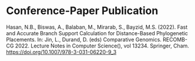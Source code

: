# Conference-Paper Publication 

Hasan, N.B., Biswas, A., Balaban, M., Mirarab, S., Bayzid, M.S. (2022). Fast and Accurate Branch Support Calculation for Distance-Based Phylogenetic Placements. In: Jin, L., Durand, D. (eds) Comparative Genomics. RECOMB-CG 2022. Lecture Notes in Computer Science(), vol 13234. Springer, Cham. 
https://doi.org/10.1007/978-3-031-06220-9_3

